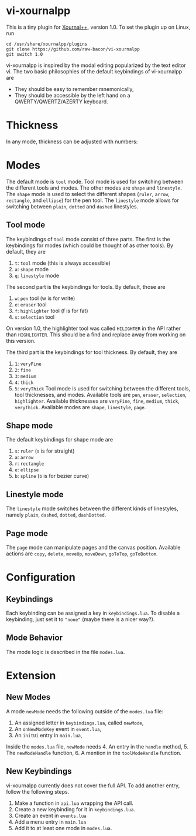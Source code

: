 # vi-xournalpp
This is a tiny plugin for [Xournal++](https://github.com/xournalpp/xournalpp),
version 1.0.
To set the plugin up on Linux, run

```
cd /usr/share/xournalpp/plugins
git clone https://github.com/raw-bacon/vi-xournalpp
git switch 1.0
```

vi-xournalpp is inspired by the modal editing popularized
by the text editor vi. 
The two basic philosophies of the default keybindings of vi-xournalpp are

- They should be easy to remember mnemonically,
- They should be accessible by the left hand on a QWERTY/QWERTZ/AZERTY keyboard.


# Thickness
In any mode, thickness can be adjusted with numbers:


# Modes
The default mode is `tool` mode.
Tool mode is used for switching between the different tools and modes.
The other modes are `shape` and `linestyle`.
The `shape` mode is used to select the different shapes (`ruler`,
`arrow`, `rectangle`, and `ellipse`) for the pen tool.
The `linestyle` mode allows for switching between `plain`, `dotted` and `dashed`
linestyles.

## Tool mode
The keybindings of `tool` mode consist of
three parts.
The first is the keybindings for modes (which could be thought
of as other tools). By default, they are

1. `t`: `tool` mode (this is always accessible)
3. `a`: `shape` mode
4. `q`: `linestyle` mode

The second part is the keybindings for tools.
By default, those are

1. `w`: `pen` tool (w is for write)
2. `e`: `eraser` tool
3. `f`: `highlighter` tool (f is for fat)
4. `s`: `selection` tool

On version 1.0, the highlighter tool was called
`HILIGHTER` in the API rather than
`HIGHLIGHTER`. This should be a find and replace away from working
on this version.

The third part is the keybindings for tool thickness.
By default, they are

1. `1`: `veryFine`
2. `2`: `fine`
3. `3`: `medium`
4. `4`: `thick`
5. `5`: `veryThick`
Tool mode is used for switching between the different tools, tool thicknesses,
and modes. Available tools are `pen`, `eraser`, `selection`, `highlighter`.
Available thicknesses are
`veryFine`, `fine`, `medium`, `thick`, `veryThick`.
Available modes are `shape`, `linestyle`, `page`.


## Shape mode
The default keybindings for shape mode are

1. `s`: `ruler` (`s` is for straight)
2. `a`: `arrow`
3. `r`: `rectangle`
4. `e`: `ellipse`
5. `b`: `spline` (`b` is for bezier curve)

## Linestyle mode
The `linestyle` mode switches between the different kinds of linestyles,
namely `plain`, `dashed`, `dotted`, `dashDotted`.

## Page mode
The `page` mode can manipulate pages and the canvas position.
Available actions are `copy`, `delete`, `moveUp`, `moveDown`,
`goToTop`, `goToBottom`.


# Configuration
## Keybindings
Each keybinding can be assigned a key in `keybindings.lua`.
To disable a keybinding, just set it to
`"none"` (maybe there is a nicer way?).

## Mode Behavior
The mode logic is described in the
file `modes.lua`.

# Extension
## New Modes
A mode `newMode` needs the following
outside of the `modes.lua` file:

1. An assigned letter in `keybindings.lua`, called `newMode`,
2. An `onNewModeKey` event in `event.lua`,
3. An `initUi` entry in `main.lua`,

Inside the `modes.lua` file, `newMode` needs
4. An entry in the `handle` method,
5. The `newModeHandle` function,
6. A mention in the `toolModeHandle` function.

## New Keybindings
vi-xournalpp currently does not cover the full API. To add another entry,
follow the following steps.
1. Make a function in `api.lua` wrapping the API call.
2. Create a new keybinding for it in `keybindings.lua`.
3. Create an event in `events.lua`
4. Add a menu entry in `main.lua`
5. Add it to at least one mode in `modes.lua`.


